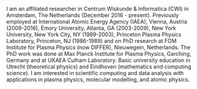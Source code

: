 <!---
bjbraams/bjbraams is a ✨ special ✨ repository because its `README.md` (this file) appears on your GitHub profile.
You can click the Preview link to take a look at your changes.
--->
I am an affiliated researcher in Centrum Wiskunde \& Informatica (CWI) in Amsterdam, The Netherlands (December 2016 - present).
Previously employed at International Atomic Energy Agency (IAEA), Vienna, Austria (2009-2016), Emory University, Atlanta, GA (2003-2009),
New York University, New York City, NY (1989-2003), Princeton Plasma Physics Laboratory, Princeton, NJ (1986-1989)
and on PhD research at FOM Institute for Plasma Physics (now DIFFER), Nieuwegein, Netherlands.
The PhD work was done at Max Planck Institute for Plasma Physics, Garching, Germany and at UKAEA Culham Laboratory.
Basic university education in Utrecht (theoretical physics) and Eindhoven (mathematics and computing science).
I am interested in scientific computing and data analysis with applications in plasma physics, molecular modelling, and atomic physics.
